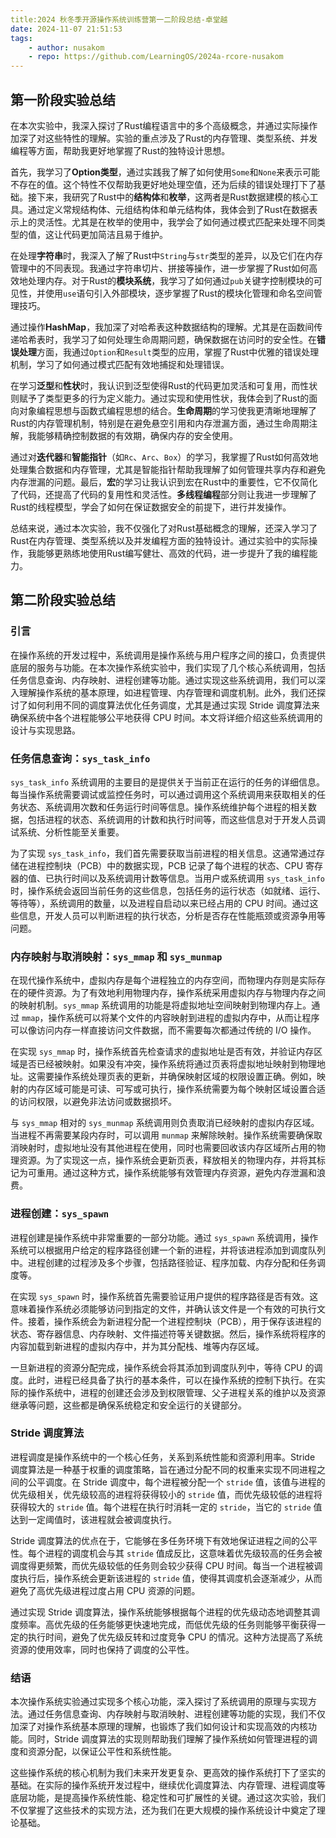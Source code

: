 ```yaml
---
title:2024 秋冬季开源操作系统训练营第一二阶段总结-卓堂越
date: 2024-11-07 21:51:53
tags:
    - author: nusakom
    - repo: https://github.com/LearningOS/2024a-rcore-nusakom
---
```

## 第一阶段实验总结

在本次实验中，我深入探讨了Rust编程语言中的多个高级概念，并通过实际操作加深了对这些特性的理解。实验的重点涉及了Rust的内存管理、类型系统、并发编程等方面，帮助我更好地掌握了Rust的独特设计思想。

首先，我学习了**Option类型**，通过实践我了解了如何使用`Some`和`None`来表示可能不存在的值。这个特性不仅帮助我更好地处理空值，还为后续的错误处理打下了基础。接下来，我研究了Rust中的**结构体**和**枚举**，这两者是Rust数据建模的核心工具。通过定义常规结构体、元组结构体和单元结构体，我体会到了Rust在数据表示上的灵活性。尤其是在枚举的使用中，我学会了如何通过模式匹配来处理不同类型的值，这让代码更加简洁且易于维护。

在处理**字符串**时，我深入了解了Rust中`String`与`str`类型的差异，以及它们在内存管理中的不同表现。我通过字符串切片、拼接等操作，进一步掌握了Rust如何高效地处理内存。对于Rust的**模块系统**，我学习了如何通过`pub`关键字控制模块的可见性，并使用`use`语句引入外部模块，逐步掌握了Rust的模块化管理和命名空间管理技巧。

通过操作**HashMap**，我加深了对哈希表这种数据结构的理解。尤其是在函数间传递哈希表时，我学习了如何处理生命周期问题，确保数据在访问时的安全性。在**错误处理**方面，我通过`Option`和`Result`类型的应用，掌握了Rust中优雅的错误处理机制，学习了如何通过模式匹配有效地捕捉和处理错误。

在学习**泛型**和**性状**时，我认识到泛型使得Rust的代码更加灵活和可复用，而性状则赋予了类型更多的行为定义能力。通过实现和使用性状，我体会到了Rust的面向对象编程思想与函数式编程思想的结合。**生命周期**的学习使我更清晰地理解了Rust的内存管理机制，特别是在避免悬空引用和内存泄漏方面，通过生命周期注解，我能够精确控制数据的有效期，确保内存的安全使用。

通过对**迭代器**和**智能指针**（如`Rc`、`Arc`、`Box`）的学习，我掌握了Rust如何高效地处理集合数据和内存管理，尤其是智能指针帮助我理解了如何管理共享内存和避免内存泄漏的问题。最后，**宏**的学习让我认识到宏在Rust中的重要性，它不仅简化了代码，还提高了代码的复用性和灵活性。**多线程编程**部分则让我进一步理解了Rust的线程模型，学会了如何在保证数据安全的前提下，进行并发操作。

总结来说，通过本次实验，我不仅强化了对Rust基础概念的理解，还深入学习了Rust在内存管理、类型系统以及并发编程方面的独特设计。通过实验中的实际操作，我能够更熟练地使用Rust编写健壮、高效的代码，进一步提升了我的编程能力。

## 第二阶段实验总结

### 引言

在操作系统的开发过程中，系统调用是操作系统与用户程序之间的接口，负责提供底层的服务与功能。在本次操作系统实验中，我们实现了几个核心系统调用，包括任务信息查询、内存映射、进程创建等功能。通过实现这些系统调用，我们可以深入理解操作系统的基本原理，如进程管理、内存管理和调度机制。此外，我们还探讨了如何利用不同的调度算法优化任务调度，尤其是通过实现 Stride 调度算法来确保系统中各个进程能够公平地获得 CPU 时间。本文将详细介绍这些系统调用的设计与实现思路。

### 任务信息查询：`sys_task_info`

`sys_task_info` 系统调用的主要目的是提供关于当前正在运行的任务的详细信息。每当操作系统需要调试或监控任务时，可以通过调用这个系统调用来获取相关的任务状态、系统调用次数和任务运行时间等信息。操作系统维护每个进程的相关数据，包括进程的状态、系统调用的计数和执行时间等，而这些信息对于开发人员调试系统、分析性能至关重要。

为了实现 `sys_task_info`，我们首先需要获取当前进程的相关信息。这通常通过存储在进程控制块（PCB）中的数据实现，PCB 记录了每个进程的状态、CPU 寄存器的值、已执行时间以及系统调用计数等信息。当用户或系统调用 `sys_task_info` 时，操作系统会返回当前任务的这些信息，包括任务的运行状态（如就绪、运行、等待等），系统调用的数量，以及进程自启动以来已经占用的 CPU 时间。通过这些信息，开发人员可以判断进程的执行状态，分析是否存在性能瓶颈或资源争用等问题。

### 内存映射与取消映射：`sys_mmap` 和 `sys_munmap`

在现代操作系统中，虚拟内存是每个进程独立的内存空间，而物理内存则是实际存在的硬件资源。为了有效地利用物理内存，操作系统采用虚拟内存与物理内存之间的映射机制。`sys_mmap` 系统调用的功能是将虚拟地址空间映射到物理内存上。通过 `mmap`，操作系统可以将某个文件的内容映射到进程的虚拟内存中，从而让程序可以像访问内存一样直接访问文件数据，而不需要每次都通过传统的 I/O 操作。

在实现 `sys_mmap` 时，操作系统首先检查请求的虚拟地址是否有效，并验证内存区域是否已经被映射。如果没有冲突，操作系统将通过页表将虚拟地址映射到物理地址。这需要操作系统处理页表的更新，并确保映射区域的权限设置正确。例如，映射的内存区域可能是可读、可写或可执行，操作系统需要为每个映射区域设置合适的访问权限，以避免非法访问或数据损坏。

与 `sys_mmap` 相对的 `sys_munmap` 系统调用则负责取消已经映射的虚拟内存区域。当进程不再需要某段内存时，可以调用 `munmap` 来解除映射。操作系统需要确保取消映射时，虚拟地址没有其他进程在使用，同时也需要回收该内存区域所占用的物理资源。为了实现这一点，操作系统会更新页表，释放相关的物理内存，并将其标记为可重用。通过这种方式，操作系统能够有效管理内存资源，避免内存泄漏和浪费。

### 进程创建：`sys_spawn`

进程创建是操作系统中非常重要的一部分功能。通过 `sys_spawn` 系统调用，操作系统可以根据用户给定的程序路径创建一个新的进程，并将该进程添加到调度队列中。进程创建的过程涉及多个步骤，包括路径验证、程序加载、内存分配和任务调度等。

在实现 `sys_spawn` 时，操作系统首先需要验证用户提供的程序路径是否有效。这意味着操作系统必须能够访问到指定的文件，并确认该文件是一个有效的可执行文件。接着，操作系统会为新进程分配一个进程控制块（PCB），用于保存该进程的状态、寄存器信息、内存映射、文件描述符等关键数据。然后，操作系统将程序的内容加载到新进程的虚拟内存中，并为其分配栈、堆等内存区域。

一旦新进程的资源分配完成，操作系统会将其添加到调度队列中，等待 CPU 的调度。此时，进程已经具备了执行的基本条件，可以在操作系统的控制下执行。在实际的操作系统中，进程的创建还会涉及到权限管理、父子进程关系的维护以及资源继承等问题，这些都是确保系统稳定和安全运行的关键部分。

### Stride 调度算法

进程调度是操作系统中的一个核心任务，关系到系统性能和资源利用率。Stride 调度算法是一种基于权重的调度策略，旨在通过分配不同的权重来实现不同进程之间的公平调度。在 Stride 调度中，每个进程被分配一个 `stride` 值，该值与进程的优先级相关，优先级较高的进程将获得较小的 `stride` 值，而优先级较低的进程将获得较大的 `stride` 值。每个进程在执行时消耗一定的 `stride`，当它的 `stride` 值达到一定阈值时，该进程就会被调度执行。

Stride 调度算法的优点在于，它能够在多任务环境下有效地保证进程之间的公平性。每个进程的调度机会与其 `stride` 值成反比，这意味着优先级较高的任务会被调度得更频繁，而优先级较低的任务则会较少获得 CPU 时间。每当一个进程被调度执行后，操作系统会更新该进程的 `stride` 值，使得其调度机会逐渐减少，从而避免了高优先级进程过度占用 CPU 资源的问题。

通过实现 Stride 调度算法，操作系统能够根据每个进程的优先级动态地调整其调度频率。高优先级的任务能够更快速地完成，而低优先级的任务则能够平衡获得一定的执行时间，避免了优先级反转和过度竞争 CPU 的情况。这种方法提高了系统资源的使用效率，同时也保持了调度的公平性。

### 结语

本次操作系统实验通过实现多个核心功能，深入探讨了系统调用的原理与实现方法。通过任务信息查询、内存映射与取消映射、进程创建等功能的实现，我们不仅加深了对操作系统基本原理的理解，也锻炼了我们如何设计和实现高效的内核功能。同时，Stride 调度算法的实现则帮助我们理解了操作系统如何管理进程的调度和资源分配，以保证公平性和系统性能。

这些操作系统的核心机制为我们未来开发更复杂、更高效的操作系统打下了坚实的基础。在实际的操作系统开发过程中，继续优化调度算法、内存管理、进程调度等底层功能，是提高操作系统性能、稳定性和可扩展性的关键。通过这次实验，我们不仅掌握了这些技术的实现方法，还为我们在更大规模的操作系统设计中奠定了理论基础。